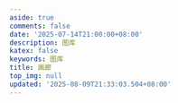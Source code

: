 ```yaml
---
aside: true
comments: false
date: '2025-07-14T21:00:00+08:00'
description: 图库
katex: false
keywords: 图库
title: 画廊
top_img: null
updated: '2025-08-09T21:33:03.504+08:00'
---
```

